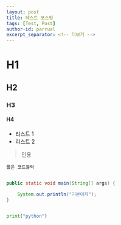 ```yaml
---
layout: post
title: 테스트 포스팅
tags: [Test, Post]
author-id: parrual
excerpt_separator: <!-- 더보기 -->
---
```




# H1 

## H2

### H3 

#### H4


- 리스트 1 
- 리스트 2 

> 인용 

`짧은 코드블럭`


```java 

public static void main(String[] args) {

    System.out.println("기본이지");
}

```

```python 

print("python")

```